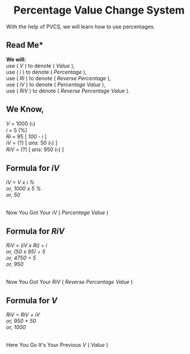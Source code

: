 <h1 align="center">Percentage Value Change System</h1>

With the help of <span title="Full Form: Percentage Value Change System">PVCS</span>, we will learn how to use percentages.


<h2><b>Read Me</b>*</h2>

<b>We will:</b><br/>
use (<i> V </i>) to denote (<i> Value </i>),<br/>
use (<i> i </i>) to denote (<i> Percentage </i>),<br/>
use (<i> Ri </i>) to denote (<i> Reverse Percentage </i>),<br/>
use (<i> iV </i>) to denote (<i> Percentage Value </i>),<br/>
use (<i> RiV </i>) to denote (<i> Reverse Percentage Value </i>).

<h2>We Know,</h2>
<i> V </i> = 1000 (৳)<br/>
<i> i </i> = 5 (%)<br/>
<i> Ri </i> = 95 [ <i>100 - i </i> ]<br/>
<i> iV </i> = (?) [<i> ans: </i> 50 (৳) ]<br/>
<i> RiV </i> = (?) [<i> ans: </i> 950 (৳) ]<br/>

<h2>Formula for <i> iV </i></h2>
<i>
iV = V x i %<br/>
or, 1000 x 5 %<br/>
or, 50
</i>
<p><br/> Now You Got Your <i> iV </i>(<i> Percentage Value </i>)</p>

<h2>Formula for <i> RiV </i></h2>
<i>
RiV = (iV x Ri) ÷ i<br/>
or, (50 x 95) ÷ 5<br/>
or, 4750 ÷ 5<br/>
or, 950
</i>
<p><br/> Now You Got Your <i> RiV </i>(<i> Reverse Percentage Value </i>)</p>

<h2>Formula for <i> V </i></h2>
<i>
RiV = RiV + iV<br/>
or, 950 + 50<br/>
or, 1000
</i>
<p><br/> Here You Go It's Your Previous <i> V </i>( <i>Value </i>)</p><br/>
